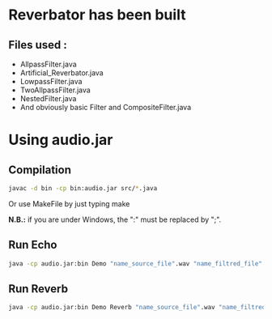 # Reverbator has been built
## Files used :

- AllpassFilter.java
- Artificial_Reverbator.java
- LowpassFilter.java
- TwoAllpassFilter.java
- NestedFilter.java
- And obviously basic Filter and CompositeFilter.java

# Using audio.jar

## Compilation

```sh
javac -d bin -cp bin:audio.jar src/*.java
```
Or use MakeFile by just typing make

**N.B.:** if you are under Windows, the ":" must be replaced by ";".

## Run Echo

```sh
java -cp audio.jar:bin Demo "name_source_file".wav "name_filtred_file".wav
```

## Run Reverb

```sh
java -cp audio.jar:bin Demo Reverb "name_source_file".wav "name_filtred_file".wav
```
